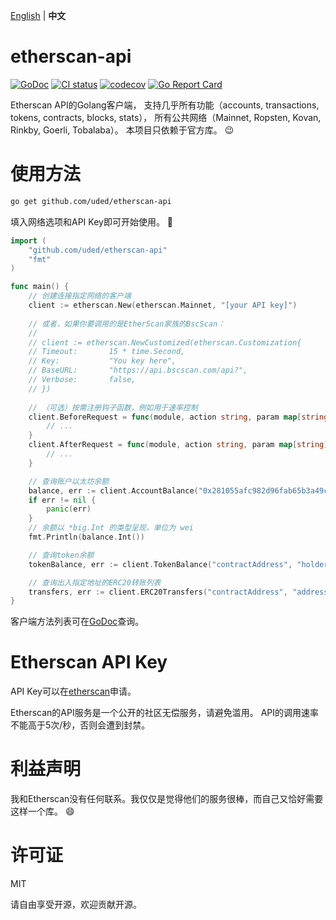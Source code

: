 [English](https://github.com/nanmu42/etherscan-api/blob/master/README.md) | **中文**

# etherscan-api

[![GoDoc](https://godoc.org/github.com/uded/etherscan-api?status.svg)](https://godoc.org/github.com/uded/etherscan-api)
[![CI status](https://github.com/uded/etherscan-api/actions/workflows/ci.yaml/badge.svg)](https://github.com/uded/etherscan-api/actions)
[![codecov](https://codecov.io/gh/uded/etherscan-api/branch/master/graph/badge.svg?token=2OFgDXhVM0)](https://codecov.io/gh/uded/etherscan-api)
[![Go Report Card](https://goreportcard.com/badge/github.com/uded/etherscan-api)](https://goreportcard.com/report/github.com/uded/etherscan-api)

Etherscan API的Golang客户端，
支持几乎所有功能（accounts, transactions, tokens, contracts, blocks, stats），
所有公共网络（Mainnet, Ropsten, Kovan, Rinkby, Goerli, Tobalaba）。
本项目只依赖于官方库。 :wink:

# 使用方法

```bash
go get github.com/uded/etherscan-api
```

填入网络选项和API Key即可开始使用。 :rocket:

```go
import (
	"github.com/uded/etherscan-api"
	"fmt"
)

func main() {
	// 创建连接指定网络的客户端
	client := etherscan.New(etherscan.Mainnet, "[your API key]")
	
	// 或者，如果你要调用的是EtherScan家族的BscScan：
	//
	// client := etherscan.NewCustomized(etherscan.Customization{
	// Timeout:       15 * time.Second,
	// Key:           "You key here",
	// BaseURL:       "https://api.bscscan.com/api?",
	// Verbose:       false,
	// })	
	
	// （可选）按需注册钩子函数，例如用于速率控制
	client.BeforeRequest = func(module, action string, param map[string]interface{}) error {
		// ...
	}
	client.AfterRequest = func(module, action string, param map[string]interface{}, outcome interface{}, requestErr error) {
		// ...
	}

	// 查询账户以太坊余额
	balance, err := client.AccountBalance("0x281055afc982d96fab65b3a49cac8b878184cb16")
	if err != nil {
		panic(err)
	}
	// 余额以 *big.Int 的类型呈现，单位为 wei
	fmt.Println(balance.Int())

	// 查询token余额
	tokenBalance, err := client.TokenBalance("contractAddress", "holderAddress")

	// 查询出入指定地址的ERC20转账列表
	transfers, err := client.ERC20Transfers("contractAddress", "address", startBlock, endBlock, page, offset)
}
```

客户端方法列表可在[GoDoc](https://godoc.org/github.com/uded/etherscan-api)查询。

# Etherscan API Key

API Key可以在[etherscan](https://etherscan.io/apis)申请。

Etherscan的API服务是一个公开的社区无偿服务，请避免滥用。
API的调用速率不能高于5次/秒，否则会遭到封禁。

# 利益声明

我和Etherscan没有任何联系。我仅仅是觉得他们的服务很棒，而自己又恰好需要这样一个库。 :smile:

# 许可证

MIT

请自由享受开源，欢迎贡献开源。
